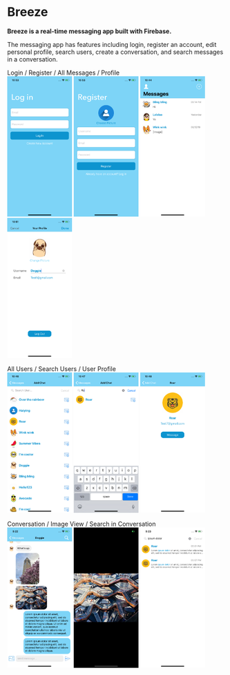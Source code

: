 # Breeze
**Breeze is a real-time messaging app built with Firebase.**

The messaging app has features including login, register an account, edit personal profile, search users, create a conversation, and search messages in a conversation. 

Login / Register / All Messages / Profile  
<img src="Screenshots/login.png" width="150"> <img src="Screenshots/register.png" width="150"> <img src="Screenshots/messages.png" width="150"> <img src="Screenshots/your-profile.png" width="150">  

All Users / Search Users / User Profile  
<img src="Screenshots/all-users.png" width="150"> <img src="Screenshots/search-users.png" width="150"> <img src="Screenshots/user-profile.png" width="150">  

Conversation / Image View / Search in Conversation  
<img src="Screenshots/conversation.png" width="150"> <img src="Screenshots/image.png" width="150"> <img src="Screenshots/search-in-conversation.png" width="150">
